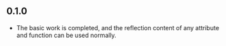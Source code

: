 ## 0.1.0

- The basic work is completed, and the reflection content of any attribute and function can be used normally.

